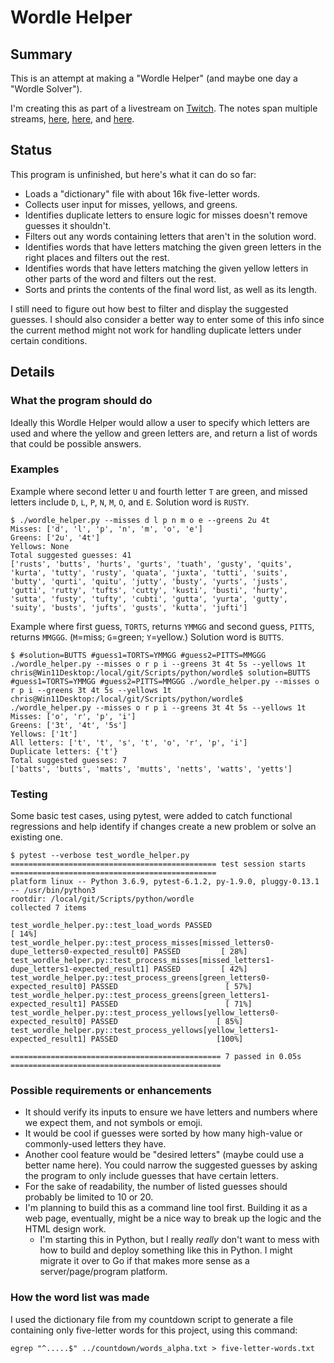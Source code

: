 # Wordle Helper

## Summary

This is an attempt at making a "Wordle Helper" (and maybe one day a "Wordle Solver").

I'm creating this as part of a livestream on [Twitch](https://www.twitch.tv/conflabermits). The notes span multiple streams, [here](https://github.com/conflabermits/Scripts/blob/master/stream/pilot/004/notes.md), [here](https://github.com/conflabermits/Scripts/blob/master/stream/pilot/005/notes.md), and [here](https://github.com/conflabermits/Scripts/blob/master/stream/pilot/006/notes.md).

## Status

This program is unfinished, but here's what it can do so far:

* Loads a "dictionary" file with about 16k five-letter words.
* Collects user input for misses, yellows, and greens.
* Identifies duplicate letters to ensure logic for misses doesn't remove guesses it shouldn't.
* Filters out any words containing letters that aren't in the solution word.
* Identifies words that have letters matching the given green letters in the right places and filters out the rest.
* Identifies words that have letters matching the given yellow letters in other parts of the word and filters out the rest.
* Sorts and prints the contents of the final word list, as well as its length.

I still need to figure out how best to filter and display the suggested guesses. I should also consider a better way to enter some of this info since the current method might not work for handling duplicate letters under certain conditions.

## Details

### What the program should do

Ideally this Wordle Helper would allow a user to specify which letters are used and where the yellow and green letters are, and return a list of words that could be possible answers.

### Examples

Example where second letter `U` and fourth letter `T` are green, and missed letters include `D`, `L`, `P`, `N`, `M`, `O`, and `E`. Solution word is `RUSTY`.

```text
$ ./wordle_helper.py --misses d l p n m o e --greens 2u 4t
Misses: ['d', 'l', 'p', 'n', 'm', 'o', 'e']
Greens: ['2u', '4t']
Yellows: None
Total suggested guesses: 41
['rusts', 'butts', 'hurts', 'gurts', 'tuath', 'gusty', 'quits', 'kurta', 'tutty', 'rusty', 'quata', 'juxta', 'tutti', 'suits', 'butty', 'qurti', 'quitu', 'jutty', 'busty', 'yurts', 'justs', 'gutti', 'rutty', 'tufts', 'cutty', 'kusti', 'busti', 'hurty', 'sutta', 'fusty', 'tufty', 'cubti', 'gutta', 'yurta', 'gutty', 'suity', 'busts', 'jufts', 'gusts', 'kutta', 'jufti']
```

Example where first guess, `TORTS`, returns `YMMGG` and second guess, `PITTS`, returns `MMGGG`. (`M`=miss; `G`=green; `Y`=yellow.) Solution word is `BUTTS`.

```text
$ #solution=BUTTS #guess1=TORTS=YMMGG #guess2=PITTS=MMGGG ./wordle_helper.py --misses o r p i --greens 3t 4t 5s --yellows 1t
chris@Win11Desktop:/local/git/Scripts/python/wordle$ solution=BUTTS #guess1=TORTS=YMMGG #guess2=PITTS=MMGGG ./wordle_helper.py --misses o r p i --greens 3t 4t 5s --yellows 1t
chris@Win11Desktop:/local/git/Scripts/python/wordle$ ./wordle_helper.py --misses o r p i --greens 3t 4t 5s --yellows 1t
Misses: ['o', 'r', 'p', 'i']
Greens: ['3t', '4t', '5s']
Yellows: ['1t']
All letters: ['t', 't', 's', 't', 'o', 'r', 'p', 'i']
Duplicate letters: {'t'}
Total suggested guesses: 7
['batts', 'butts', 'matts', 'mutts', 'netts', 'watts', 'yetts']
```

### Testing

Some basic test cases, using pytest, were added to catch functional regressions and help identify if changes create a new problem or solve an existing one.

```text
$ pytest --verbose test_wordle_helper.py
============================================== test session starts ==============================================
platform linux -- Python 3.6.9, pytest-6.1.2, py-1.9.0, pluggy-0.13.1 -- /usr/bin/python3
rootdir: /local/git/Scripts/python/wordle
collected 7 items

test_wordle_helper.py::test_load_words PASSED                                                             [ 14%]
test_wordle_helper.py::test_process_misses[missed_letters0-dupe_letters0-expected_result0] PASSED         [ 28%]
test_wordle_helper.py::test_process_misses[missed_letters1-dupe_letters1-expected_result1] PASSED         [ 42%]
test_wordle_helper.py::test_process_greens[green_letters0-expected_result0] PASSED                        [ 57%]
test_wordle_helper.py::test_process_greens[green_letters1-expected_result1] PASSED                        [ 71%]
test_wordle_helper.py::test_process_yellows[yellow_letters0-expected_result0] PASSED                      [ 85%]
test_wordle_helper.py::test_process_yellows[yellow_letters1-expected_result1] PASSED                      [100%]

=============================================== 7 passed in 0.05s ===============================================
```

### Possible requirements or enhancements

* It should verify its inputs to ensure we have letters and numbers where we expect them, and not symbols or emoji.
* It would be cool if guesses were sorted by how many high-value or commonly-used letters they have.
* Another cool feature would be "desired letters" (maybe could use a better name here). You could narrow the suggested guesses by asking the program to only include guesses that have certain letters.
* For the sake of readability, the number of listed guesses should probably be limited to 10 or 20.
* I'm planning to build this as a command line tool first. Building it as a web page, eventually, might be a nice way to break up the logic and the HTML design work.
  * I'm starting this in Python, but I really *really* don't want to mess with how to build and deploy something like this in Python. I might migrate it over to Go if that makes more sense as a server/page/program platform.

### How the word list was made

I used the dictionary file from my countdown script to generate a file containing only five-letter words for this project, using this command:

```egrep "^.....$" ../countdown/words_alpha.txt > five-letter-words.txt```
